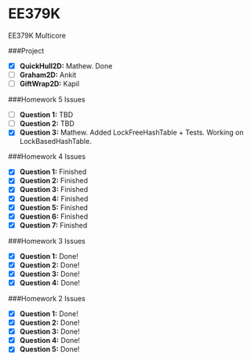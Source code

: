EE379K
======

EE379K Multicore

###Project

- [X] **QuickHull2D:** Mathew. Done
- [ ] **Graham2D:** Ankit
- [ ] **GiftWrap2D:** Kapil

###Homework 5 Issues

- [ ] **Question 1:** TBD
- [ ] **Question 2:** TBD
- [X] **Question 3:** Mathew. Added LockFreeHashTable + Tests. Working on LockBasedHashTable.

###Homework 4 Issues

- [X] **Question 1:** Finished
- [X] **Question 2:** Finished
- [X] **Question 3:** Finished
- [X] **Question 4:** Finished
- [X] **Question 5:** Finished
- [X] **Question 6:** Finished
- [X] **Question 7:** Finished

###Homework 3 Issues

- [X] **Question 1:** Done!
- [X] **Question 2:** Done!
- [X] **Question 3:** Done!
- [X] **Question 4:** Done!

###Homework 2 Issues

- [X] **Question 1:** Done!
- [X] **Question 2:** Done!
- [X] **Question 3:** Done!
- [X] **Question 4:** Done!
- [X] **Question 5:** Done!
